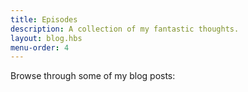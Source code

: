 ```yaml
---
title: Episodes
description: A collection of my fantastic thoughts.
layout: blog.hbs
menu-order: 4
---
```


Browse through some of my blog posts:
